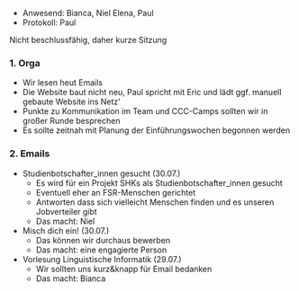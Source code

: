 ---
---

- Anwesend: Bianca, Niel Elena, Paul
- Protokoll: Paul

Nicht beschlussfähig, daher kurze Sitzung

### 1. Orga

- Wir lesen heut Emails
- Die Website baut nicht neu, Paul spricht mit Eric und lädt ggf. manuell gebaute Website ins Netz'
- Punkte zu Kommunikation im Team und CCC-Camps sollten wir in großer Runde besprechen
- Es sollte zeitnah mit Planung der Einführungswochen begonnen werden

### 2. Emails

- Studienbotschafter_innen gesucht (30.07.)
  - Es wird für ein Projekt SHKs als Studienbotschafter_innen gesucht
  - Eventuell eher an FSR-Menschen gerichtet
  - Antworten dass sich vielleicht Menschen finden und es unseren Jobverteiler gibt
  - Das macht: Niel
- Misch dich ein! (30.07.)
  - Das können wir durchaus bewerben
  - Das macht: eine engagierte Person
- Vorlesung Linguistische Informatik (29.07.)
  - Wir sollten uns kurz&knapp für Email bedanken
  - Das macht: Bianca
